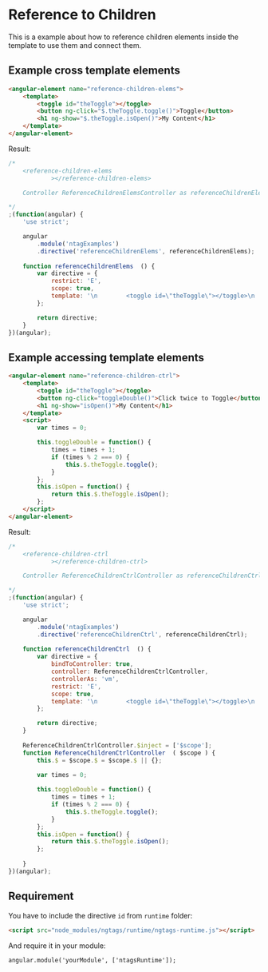 Reference to Children
======================

This is a example about how to reference children elements inside the template to use them and connect them.


Example cross template elements
-------------------------------

```html
<angular-element name="reference-children-elems">
    <template>
        <toggle id="theToggle"></toggle>
        <button ng-click="$.theToggle.toggle()">Toggle</button>
        <h1 ng-show="$.theToggle.isOpen()">My Content</h1>
    </template>
</angular-element>
```

Result:

```javascript
/*
	<reference-children-elems
			></reference-children-elems>

	Controller ReferenceChildrenElemsController as referenceChildrenElems

*/
;(function(angular) {
	'use strict';

	angular
		.module('ntagExamples')
		.directive('referenceChildrenElems', referenceChildrenElems);
	
	function referenceChildrenElems  () {
		var directive = {
			restrict: 'E',
			scope: true,
			template: '\n        <toggle id=\"theToggle\"></toggle>\n        <button ng-click=\"$.theToggle.toggle()\">Toggle</button>\n        <h1 ng-show=\"$.theToggle.isOpen()\">My Content</h1>\n    ',
		};

		return directive;
	}
})(angular);
```


Example accessing template elements
-----------------------------------

```html
<angular-element name="reference-children-ctrl">
    <template>
        <toggle id="theToggle"></toggle>
        <button ng-click="toggleDouble()">Click twice to Toggle</button>
        <h1 ng-show="isOpen()">My Content</h1>
    </template>
    <script>
        var times = 0;

        this.toggleDouble = function() {
            times = times + 1;
            if (times % 2 === 0) {
                this.$.theToggle.toggle();
            }
        };
        this.isOpen = function() {
            return this.$.theToggle.isOpen();
        };
    </script>
</angular-element>
```

Result:

```javascript
/*
	<reference-children-ctrl
			></reference-children-ctrl>

	Controller ReferenceChildrenCtrlController as referenceChildrenCtrl

*/
;(function(angular) {
	'use strict';

	angular
		.module('ntagExamples')
		.directive('referenceChildrenCtrl', referenceChildrenCtrl);
	
	function referenceChildrenCtrl  () {
		var directive = {
			bindToController: true,
			controller: ReferenceChildrenCtrlController,
			controllerAs: 'vm',
			restrict: 'E',
			scope: true,
			template: '\n        <toggle id=\"theToggle\"></toggle>\n        <button ng-click=\"toggleDouble()\">Click twice to Toggle</button>\n        <h1 ng-show=\"isOpen()\">My Content</h1>\n    ',
		};

		return directive;
	}
	
	ReferenceChildrenCtrlController.$inject = ['$scope'];
	function ReferenceChildrenCtrlController  ( $scope ) {
		this.$ = $scope.$ = $scope.$ || {};
		
        var times = 0;

        this.toggleDouble = function() {
            times = times + 1;
            if (times % 2 === 0) {
                this.$.theToggle.toggle();
            }
        };
        this.isOpen = function() {
            return this.$.theToggle.isOpen();
        };
    
	}
})(angular);
```


Requirement
-----------

You have to include the directive `id` from `runtime` folder:

```html
<script src="node_modules/ngtags/runtime/ngtags-runtime.js"></script>
```

And require it in your module:

```javscript
angular.module('yourModule', ['ntagsRuntime']);
```
